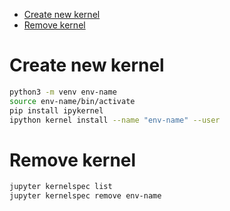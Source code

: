 - [Create new kernel](#create-new-kernel)
- [Remove kernel](#remove-kernel)

# Create new kernel
```sh
python3 -m venv env-name
source env-name/bin/activate
pip install ipykernel
ipython kernel install --name "env-name" --user
```

# Remove kernel
```sh
jupyter kernelspec list
jupyter kernelspec remove env-name
```
